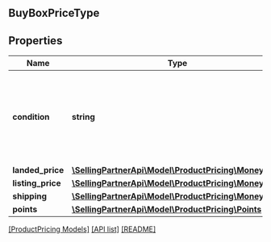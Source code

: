 ## BuyBoxPriceType

## Properties

Name | Type | Description | Notes
------------ | ------------- | ------------- | -------------
**condition** | **string** | Indicates the condition of the item. For example: New, Used, Collectible, Refurbished, or Club. |
**landed_price** | [**\SellingPartnerApi\Model\ProductPricing\MoneyType**](MoneyType.md) |  |
**listing_price** | [**\SellingPartnerApi\Model\ProductPricing\MoneyType**](MoneyType.md) |  |
**shipping** | [**\SellingPartnerApi\Model\ProductPricing\MoneyType**](MoneyType.md) |  |
**points** | [**\SellingPartnerApi\Model\ProductPricing\Points**](Points.md) |  | [optional]

[[ProductPricing Models]](../) [[API list]](../../Api) [[README]](../../../README.md)
